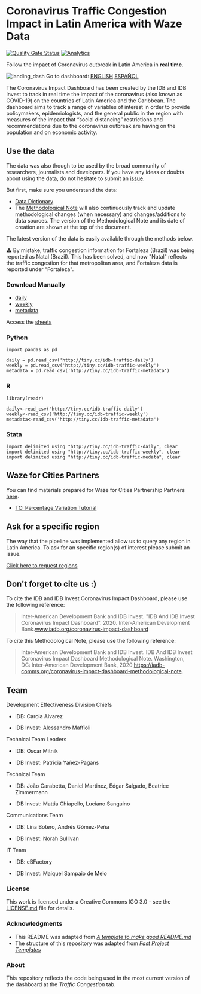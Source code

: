 # Coronavirus Traffic Congestion Impact in Latin America with Waze Data

[![Quality Gate Status](https://sonarcloud.io/api/project_badges/measure?project=EL-BID_Covid-19-Traffic-Impact-Dashboard&metric=alert_status)](https://sonarcloud.io/dashboard?id=EL-BID_Covid-19-Traffic-Impact-Dashboard)
[![Analytics](https://gabeacon.irvinlim.com/UA-4677001-16/IDB-IDB-Invest-Coronavirus-Impact-Dashboard/readme?useReferer)](https://github.com/EL-BID/IDB-IDB-Invest-Coronavirus-Impact-Dashboard)

Follow  the impact of Coronavirus outbreak in Latin America in **real time**. 

![landing_dash](https://github.com/EL-BID/Covid-19-Traffic-Impact-Dashboard/blob/master/imgs/dashboard_landing.png?raw=true)
Go to dashboard: [ENGLISH](https://www.iadb.org/en/topics-effectiveness-improving-lives/coronavirus-impact-dashboard)
[ESPAÑOL](https://www.iadb.org/es/topics-effectiveness-improving-lives/coronavirus-impact-dashboard)

The Coronavirus Impact Dashboard has been created by the IDB and IDB Invest to track in real
time the impact of the coronavirus (also known as COVID-19) on the countries of Latin America
and the Caribbean. The dashboard aims to track a range of variables of interest in order to provide
policymakers, epidemiologists, and the general public in the region with measures of the impact
that “social distancing” restrictions and recommendations due to the coronavirus outbreak are
having on the population and on economic activity.

## Use the data

The data was also though to be used by the broad community of researchers, journalists and developers. If you have any ideas or doubts about using the data, do not hesitate to submit an [issue](https://github.com/EL-BID/IDB-IDB-Invest-Coronavirus-Impacto-Dashboard/issues/new).

But first, make sure you understand the data:
- [Data Dictionary](docs/Data%20Dictionary.md)
- The [Methodological Note](https://iadb-comms.org/COVID19-Impact-Dashboard-Methodological-Note)  will also continuously track and update methodological changes (when necessary) and changes/additions to data sources. The version of the Methodological Note and its date of creation are shown at the top of the document.

The latest version of the data is easily available through the methods below.

:warning: By mistake, traffic congestion information for Fortaleza (Brazil) was being reported as Natal (Brazil). This has been solved, and now "Natal" reflects the traffic congestion for that metropolitan area, and Fortaleza data is reported under "Fortaleza".

### Download Manually

- [daily](http://tiny.cc/idb-traffic-daily)
- [weekly](http://tiny.cc/idb-traffic-weekly)
- [metadata](http://tiny.cc/idb-traffic-metadata)

Access the [sheets](http://tiny.cc/idb-traffic-sheets)


### Python

```
import pandas as pd

daily = pd.read_csv('http://tiny.cc/idb-traffic-daily')
weekly = pd.read_csv('http://tiny.cc/idb-traffic-weekly')
metadata = pd.read_csv('http://tiny.cc/idb-traffic-metadata')
```

### R

```
library(readr)

daily<-read_csv('http://tiny.cc/idb-traffic-daily')
weekly<-read_csv('http://tiny.cc/idb-traffic-weekly')
metadata<-read_csv('http://tiny.cc/idb-traffic-metadata')
```

### Stata

```
import delimited using "http://tiny.cc/idb-traffic-daily", clear
import delimited using "http://tiny.cc/idb-traffic-weekly", clear
import delimited using "http://tiny.cc/idb-traffic-medata", clear
```

## Waze for Cities Partners

You can find materials prepared for Waze for Cities Partnership Partners [here](https://github.com/EL-BID/IDB-IDB-Invest-Coronavirus-Impact-Dashboard/tree/master/waze_for_cities).

- [TCI Percentage Variation Tutorial](http://tiny.cc/idb-tci-bigquery-tutorial)

## Ask for a specific region

The way that the pipeline was implemented allow us to query any region in Latin
America. To ask for an specific region(s) of interest please submit an issue.

[Click here to request regions](https://github.com/EL-BID/IDB-IDB-Invest-Coronavirus-Impacto-Dashboard/issues/new?assignees=JoaoCarabetta&labels=enhancement&template=region-request.md&title=%5BRegion+Request%5D+%3Cadd+short+description%3E)

## Don't forget to cite us :)

To cite the IDB and IDB Invest Coronavirus Impact Dashboard, please use the following reference:

> Inter-American Development Bank and IDB Invest. "IDB And IDB Invest Coronavirus Impact Dashboard". 2020. Inter-American Development Bank.www.iadb.org/coronavirus-impact-dashboard

To cite this Methodological Note, please use the following reference: 

> Inter-American Development Bank and IDB Invest. IDB And IDB Invest Coronavirus Impact Dashboard Methodological Note. Washington, DC: Inter-American Development Bank, 2020.https://iadb-comms.org/coronavirus-impact-dashboard-methodological-note.

## Team 

Development Effectiveness Division Chiefs 

- IDB: Carola Alvarez 

- IDB Invest: Alessandro Maffioli 

Technical Team Leaders 

- IDB: Oscar Mitnik 

- IDB Invest: Patricia Yañez-Pagans 

Technical Team 

- IDB: João Carabetta, Daniel Martinez, Edgar Salgado, Beatrice Zimmermann 

- IDB Invest: Mattia Chiapello, Luciano Sanguino

Communications Team 

- IDB: Lina Botero, Andrés Gómez-Peña 

- IDB Invest: Norah Sullivan 

IT Team 

- IDB: eBFactory  

- IDB Invest: Maiquel Sampaio de Melo 

### License

This work is licensed under a Creative Commons IGO 3.0 - see the [LICENSE.md](LICENSE.md) file for details.

### Acknowledgments

* This README was adapted from [*A template to make good README.md*](https://gist.github.com/PurpleBooth/109311bb0361f32d87a2)
* The structure of this repository was adapted from [*Fast Project Templates*](https://github.com/JoaoCarabetta/project-templates)

### About
This repository reflects the code being used in the most current version of the dashboard at the *Traffic Congestion* tab.
